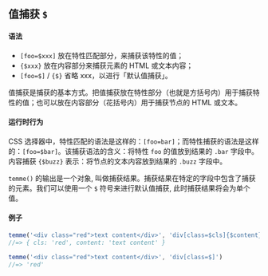 ## 值捕获 `$`

#### 语法

- `[foo=$xxx]` 放在特性匹配部分，来捕获该特性的值；
- `{$xxx}` 放在内容部分来捕获元素的 HTML 或文本内容；
- `[foo=$]` / `{$}` 省略 xxx，以进行「默认值捕获」。

值捕获是捕获的基本方式。把值捕获放在特性部分（也就是方括号内）用于捕获特性的值；也可以放在内容部分（花括号内）用于捕获节点的 HTML 或文本。

#### 运行时行为

CSS 选择器中，特性匹配的语法是这样的：`[foo=bar]`；而特性捕获的语法是这样的：`[foo=$bar]`。该捕获语法的含义：将特性 `foo` 的值放到结果的 `.bar` 字段中。内容捕获 `{$buzz}` 表示：将节点的文本内容放到结果的 `.buzz` 字段中。

`temme()` 的输出是一个对象, 叫做捕获结果。捕获结果在特定的字段中包含了捕获的元素。我们可以使用一个 `$` 符号来进行默认值捕获, 此时捕获结果将会为单个值。

#### 例子

```JavaScript
temme('<div class="red">text content</div>', 'div[class=$cls]{$content};')
//=> { cls: 'red', content: 'text content' }

temme('<div class="red">text content</div>', 'div[class=$]')
//=> 'red'
```
